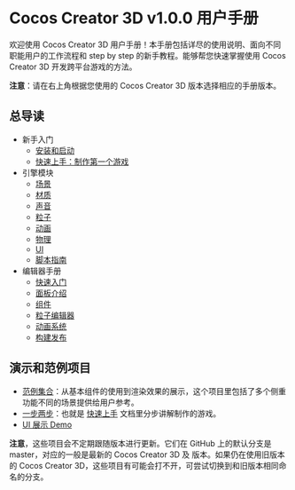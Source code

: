 # Cocos Creator 3D v1.0.0 用户手册

欢迎使用 Cocos Creator 3D 用户手册！本手册包括详尽的使用说明、面向不同职能用户的工作流程和 step by step 的新手教程。能够帮您快速掌握使用 Cocos Creator 3D 开发跨平台游戏的方法。

**注意**：请在右上角根据您使用的 Cocos Creator 3D 版本选择相应的手册版本。

## 总导读

- 新手入门
  - [安装和启动](getting-started/index.md)
  - [快速上手：制作第一个游戏](getting-started/index.md)
- 引擎模块
  - [场景](concepts/scene/index.md)
  - [材质](material-system/overview.md)
  - [声音](audio-system/overview.md)
  - [粒子](particle-system/overview.md)
  - [动画](engine/animation/index.md)
  - [物理](physics/physics.md)
  - [UI](ui-system/components/engine/index.md)
  - [脚本指南](scripting/index.md)
- 编辑器手册
  - [快速入门](getting-started/index.md)
  - [面板介绍](editor/index.md)
  - [组件](concepts/scene/index.md)
  - [粒子编辑器](particle-system/editor/index.md)
  - [动画系统](editor/animation/index.md)
  - [构建发布](editor/publish/index.md)

## 演示和范例项目

- [范例集合](https://github.com/cocos-creator/example-3d)：从基本组件的使用到渲染效果的展示，这个项目里包括了多个侧重功能不同的场景提供给用户参考。
- [一步两步](https://github.com/cocos-creator/tutorial-mind-your-step-3d)：也就是 [快速上手](getting-started/index.md) 文档里分步讲解制作的游戏。
- [UI 展示 Demo](https://github.com/cocos-creator/demo-ui/tree/3d)

**注意**，这些项目会不定期跟随版本进行更新。它们在 GitHub 上的默认分支是 master，对应的一般是最新的 Cocos Creator 3D 及 版本。如果仍在使用旧版本的 Cocos Creator 3D，这些项目有可能会打不开，可尝试切换到和旧版本相同命名的分支。
